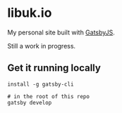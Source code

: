 # libuk.io

My personal site built with [GatsbyJS](https://www.gatsbyjs.org/).

Still a work in progress.

## Get it running locally

```
install -g gatsby-cli

# in the root of this repo
gatsby develop
```
